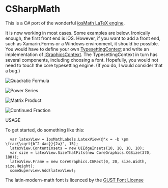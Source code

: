 # CSharpMath
This is a C# port of the wonderful [iosMath LaTeX engine](https://github.com/kostub/iosMath).

It is now working in most cases. Some examples are below. Ironically enough, the first front end is iOS. However, if you want to add a front end, such as Xamarin.Forms or a Windows environment, it should be possible. You would have to define your own [TypesettingContext](https://github.com/verybadcat/CSharpMath/blob/master/CSharpMath/FrontEnd/TypesettingContext.cs) and write an implementation of [IGraphicsContext](https://github.com/verybadcat/CSharpMath/blob/master/CSharpMath/FrontEnd/IGraphicsContext.cs). The TypesettingContext in turn has several components, including choosing a font. Hopefully, you would not need to touch the core typesetting engine. (If you do, I would consider that a bug.)

![Quadratic Formula](https://github.com/verybadcat/CSharpMath/blob/master/CSharpMath/RenderedSamples/Quadratic%20Formula.png)

![Power Series](https://github.com/verybadcat/CSharpMath/blob/master/CSharpMath/RenderedSamples/PowerSeries.png)

![Matrix Product](https://github.com/verybadcat/CSharpMath/blob/master/CSharpMath/RenderedSamples/MatrixProduct.png)

![Continued Fraction](https://github.com/verybadcat/CSharpMath/blob/master/CSharpMath/RenderedSamples/ContinuedFraction.png)

USAGE

To get started, do something like this:

      var latexView = IosMathLabels.LatexView(@"x = -b \pm \frac{\sqrt{b^2-4ac}}{2a}", 15);
      latexView.ContentInsets = new UIEdgeInsets(10, 10, 10, 10);
      var size = latexView.SizeThatFits(new CoreGraphics.CGSize(370, 180));
      latexView.Frame = new CoreGraphics.CGRect(0, 20, size.Width, size.Height);
      someSuperview.Add(latexView);

The latin-modern-math font is licenced by the [GUST Font License](./fonts/GUST-FONT-LICENSE.txt)
